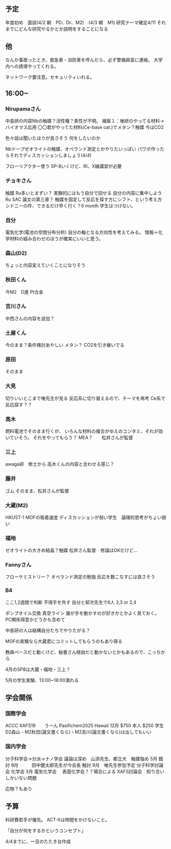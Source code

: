 
## 予定
年度初め　面談(4/2 朝　PD、Dr、M2)　(4/3 朝　M1)
研究テーマ確定4/11  それまでにどんな研究やるかとか説明をすることになる

## 他

なんか事故ったとき、救急車・消防車を呼んだら、必ず警備員室に連絡。
大学内への誘導やってくれる。

ネットワーク要注意。セキュリティいれる。



## 16:00~


### Nirupamaさん
中島研の内容Nbの触媒？活性種？素性が不明。
補案１：唯研のやってる材料->バイオマス応用
〇〇君がやってた材料(Ce-base cat.)でメタン？触媒
今はCO2

色々話は聞いたほうが良さそう
何をしたいのか

Nbドープゼオライトの触媒、オペランド測定とかやりたいっぽい
パワポ作ったらそれでディスカッションしましょう(4/4)

フローリアクター使う
SP-8いくけど、RI、X線講習が必要

### チョキさん
触媒 Ru多いとまずい？
実験的にはもう自分で回せる
自分の内容に集中しよう
Ru SAC 論文の第三章？
触媒を固定して反応を探す方にシフト、という考え方
シドニーの件、できるだけ早く行く？6 month
学生はつけない。


### 自分
電気化学(電池の空間分布分析)
自分の軸となる方向性を考えてみる。
情報＋化学材料の組み合わせのほうが確実にいいと思う。


### 森山(D2)
ちょっと内容変えていくことになりそう


### 秋田くん
今M2　D進
Pt合金

### 吉川さん
中西さんの内容を追加？


### 土屋くん
今のまま？条件検討あやしい
メタン？
CO2を引き継いでる

### 原田
そのまま

### 大見
切りいいとこまで唯先生が見る
反応系に切り替えるので、テーマを再考
Ce系で反応探す？？

### 高木
燃料電池でそのまま行くが、
いろんな材料の複合がゆえのコンタミ、それが効いていそう。
それをやってもらう？
MEA？　　松井さんが監督

### 三上
awaga研　修士から
高木くんの内容と合わせる感じ？

### 藤井
ゴム
そのまま、松井さんが監督

### 大蔵(M2)
HKUST-1
MOFの吸着速度
ディスカッションが弱い学生　論理的思考がちょい弱い


### 福地
ゼオライトの大きめ結晶？触媒
松井さん監督　修論はOKだけど…


### Fannyさん
フローケミストリー？
オペランド測定の勉強
反応を数こなすには良さそう

### B4
ここ1,2週間で判断
不得手を外す
自分と邨次先生で6人 3,3 or 2,4

ポンプオイル交換
真空ライン
誰が手を動かすのが好きかとかよく見ておく。
PC関係得意かどうかも含めて






中島研の人は結構自分たちでやりたがる？


MOFの実験なら大蔵君にコミットしてもらうのもあり得る

教員ベースだと動くけど、秘書さん経由だと動かないとかもあるので、こっちから

4月のSP8は大蔵・福地・三上？


5月の学生実験、13:00~18:00潰れる


## 学会関係

### 国際学会
ACCC  XAFS19　　うーん
Pasifichem2025 Hawaii 12月  $750 本人  $250 学生
D2森山・M2秋田(論文書くなら)・M2吉川(論文書くなら)は出してもいい


### 国内学会
分子科学会->分派->ナノ学会 議論は深め　山添先生、都立大　触媒強め 5月
錯討 9月　　　田中健太郎先生が今会長
触討 9月　唯先生参加予定
分子科学討論会
化学会 3月
電気化学会　
表面化学会？？場合による
XAFS討論会　知り合いしかいない問題

応物？もあり







## 予算
科研費若手が優先。
ACT-Xは時間をかけないこと。




「自分が何をするかというコンセプト」




4/4までに、一旦のたたき台作成
